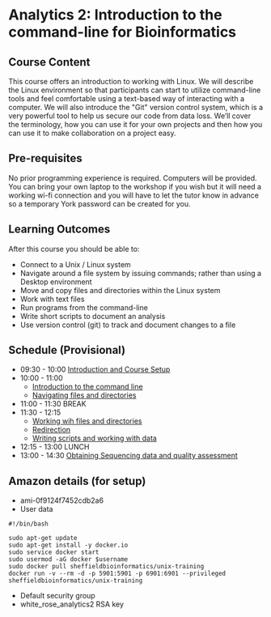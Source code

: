 # Analytics 2: Introduction to the command-line for Bioinformatics

## Course Content


This course offers an introduction to working with Linux. We will describe the Linux environment so that participants can start to utilize command-line tools and feel comfortable using a text-based way of interacting with a computer. We will also introduce the "Git" version control system, which is a very powerful tool to help us secure our code from data loss. We’ll cover the terminology, how you can use it for your own projects and then how you can use it to make collaboration on a project easy.

## Pre-requisites

No prior programming experience is required. Computers will be provided. You can bring your own laptop to the workshop if you wish but it will need a working wi-fi connection and you will have to let the tutor know in advance so a temporary York password can be created for you.

## Learning Outcomes

After this course you should be able to:

- Connect to a Unix / Linux system
- Navigate around a file system by issuing commands; rather than using a Desktop environment
- Move and copy files and directories within the Linux system
- Work with text files
- Run programs from the command-line
- Write short scripts to document an analysis
- Use version control (git) to track and document changes to a file

## Schedule (Provisional)

- 09:30 - 10:00 [Introduction and Course Setup](https://sbc.shef.ac.uk/wr_bbsrc_dtp_analytics2_2025/part0.nb.html)
- 10:00 - 11:00
    + [Introduction to the command line](https://datacarpentry.org/shell-genomics/01-introduction/)
    + [Navigating files and directories](https://datacarpentry.github.io/shell-genomics/02-the-filesystem.html)
- 11:00 - 11:30 BREAK
- 11:30 - 12:15
    + [Working wih files and directories](https://datacarpentry.github.io/shell-genomics/03-working-with-files.html)
    + [Redirection](https://datacarpentry.github.io/shell-genomics/04-redirection.html)
    + [Writing scripts and working with data](https://datacarpentry.github.io/shell-genomics/05-writing-scripts.html)
- 12:15 - 13:00 LUNCH
- 13:00 - 14:30 [Obtaining Sequencing data and quality assessment]()

## Amazon details (for setup)

- ami-0f9124f7452cdb2a6
- User data
```
#!/bin/bash

sudo apt-get update
sudo apt-get install -y docker.io
sudo service docker start
sudo usermod -aG docker $username
sudo docker pull sheffieldbioinformatics/unix-training
docker run -v --rm -d -p 5901:5901 -p 6901:6901 --privileged sheffieldbioinformatics/unix-training
```

- Default security group
- white_rose_analytics2 RSA key
